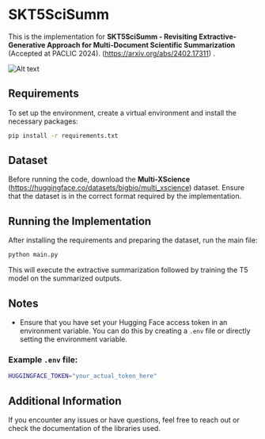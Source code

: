 <!-- ## Setup

To run this project, you need to set your Hugging Face access token in an environment variable. You can do this by creating a `.env` file or directly setting the environment variable.

Example `.env` file:

```bash
HUGGINGFACE_TOKEN="your_actual_token_here"

Here’s a comprehensive `README.md` file that includes the specified content along with necessary sections to ensure clarity and usability.  -->


# SKT5SciSumm

This is the implementation for **SKT5SciSumm - Revisiting Extractive-Generative Approach for Multi-Document Scientific Summarization** (Accepted at PACLIC 2024). (https://arxiv.org/abs/2402.17311) .

![Alt text](architecture_specter_kmean.png)

## Requirements

To set up the environment, create a virtual environment and install the necessary packages:

```bash
pip install -r requirements.txt
```

## Dataset

Before running the code, download the **Multi-XScience** (https://huggingface.co/datasets/bigbio/multi_xscience) dataset. Ensure that the dataset is in the correct format required by the implementation.

## Running the Implementation

After installing the requirements and preparing the dataset, run the main file:

```bash
python main.py
```

This will execute the extractive summarization followed by training the T5 model on the summarized outputs.


## Notes

- Ensure that you have set your Hugging Face access token in an environment variable. You can do this by creating a `.env` file or directly setting the environment variable.

### Example `.env` file:

```bash
HUGGINGFACE_TOKEN="your_actual_token_here"
```

## Additional Information

If you encounter any issues or have questions, feel free to reach out or check the documentation of the libraries used.

